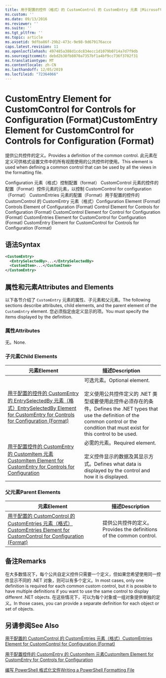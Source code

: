 ```yaml
---
title: 用于配置的控件（格式）的 CustomControl 的 CustomEntry 元素 |Microsoft Docs
ms.custom: ''
ms.date: 09/13/2016
ms.reviewer: ''
ms.suite: ''
ms.tgt_pltfrm: ''
ms.topic: article
ms.assetid: 9dfba86f-29b2-473c-9e98-9d679176acce
caps.latest.revision: 11
ms.openlocfilehash: 497485a388d1cdc834ecc1d1079b0714a7d7f9db
ms.sourcegitcommit: debd2b38fb8070a7357bf1a4bf9cc736f3702f31
ms.translationtype: MT
ms.contentlocale: zh-CN
ms.lasthandoff: 12/05/2019
ms.locfileid: "72364066"
---
```

# <a name="customentry-element-for-customcontrol-for-controls-for-configuration-format"></a><span data-ttu-id="5cddb-102">CustomEntry Element for CustomControl for Controls for Configuration (Format)</span><span class="sxs-lookup"><span data-stu-id="5cddb-102">CustomEntry Element for CustomControl for Controls for Configuration (Format)</span></span>

<span data-ttu-id="5cddb-103">提供公共控件的定义。</span><span class="sxs-lookup"><span data-stu-id="5cddb-103">Provides a definition of the common control.</span></span> <span data-ttu-id="5cddb-104">此元素在定义可供格式设置文件中的所有视图使用的公共控件时使用。</span><span class="sxs-lookup"><span data-stu-id="5cddb-104">This element is used when defining a common control that can be used by all the views in the formatting file.</span></span>

<span data-ttu-id="5cddb-105">Configuration 元素（格式）控制配置（format） CustomControl 元素的控件的配置（Format）控件元素的元素，以控制 CustomControl for configuration （Format） CustomEntries 元素的配置（Format）用于配置的控件的 CustomControl 的 CustomEntry 元素（格式）</span><span class="sxs-lookup"><span data-stu-id="5cddb-105">Configuration Element (Format) Controls Element of Configuration (Format) Control Element for Controls for Configuration (Format) CustomControl Element for Control for Configuration (Format) CustomEntries Element for CustomControl for Configuration (Format) CustomEntry Element for CustomControl for Controls for Configuration (Format)</span></span>

## <a name="syntax"></a><span data-ttu-id="5cddb-106">语法</span><span class="sxs-lookup"><span data-stu-id="5cddb-106">Syntax</span></span>

```xml
<CustomEntry>
  <EntrySelectedBy>...</EntrySelectedBy>
  <CustomItem>...</CustomItem>
</CustomEntry>

```

## <a name="attributes-and-elements"></a><span data-ttu-id="5cddb-107">属性和元素</span><span class="sxs-lookup"><span data-stu-id="5cddb-107">Attributes and Elements</span></span>

<span data-ttu-id="5cddb-108">以下各节介绍了 `CustomEntry` 元素的属性、子元素和父元素。</span><span class="sxs-lookup"><span data-stu-id="5cddb-108">The following sections describe attributes, child elements, and the parent element of the `CustomEntry` element.</span></span> <span data-ttu-id="5cddb-109">您必须指定由定义显示的项。</span><span class="sxs-lookup"><span data-stu-id="5cddb-109">You must specify the items displayed by the definition.</span></span>

### <a name="attributes"></a><span data-ttu-id="5cddb-110">属性</span><span class="sxs-lookup"><span data-stu-id="5cddb-110">Attributes</span></span>

<span data-ttu-id="5cddb-111">无。</span><span class="sxs-lookup"><span data-stu-id="5cddb-111">None.</span></span>

### <a name="child-elements"></a><span data-ttu-id="5cddb-112">子元素</span><span class="sxs-lookup"><span data-stu-id="5cddb-112">Child Elements</span></span>

|<span data-ttu-id="5cddb-113">元素</span><span class="sxs-lookup"><span data-stu-id="5cddb-113">Element</span></span>|<span data-ttu-id="5cddb-114">描述</span><span class="sxs-lookup"><span data-stu-id="5cddb-114">Description</span></span>|
|-------------|-----------------|
|[<span data-ttu-id="5cddb-115">用于配置的控件的 CustomEntry 的 EntrySelectedBy 元素（格式）</span><span class="sxs-lookup"><span data-stu-id="5cddb-115">EntrySelectedBy Element for CustomEntry for Controls for Configuration (Format)</span></span>](./entryselectedby-element-for-customentry-for-controls-for-configuration-format.md)|<span data-ttu-id="5cddb-116">可选元素。</span><span class="sxs-lookup"><span data-stu-id="5cddb-116">Optional element.</span></span><br /><br /> <span data-ttu-id="5cddb-117">定义使用公共控件定义的 .NET 类型或要使用此控件必须存在的条件。</span><span class="sxs-lookup"><span data-stu-id="5cddb-117">Defines the .NET types that use the definition of the common control or the condition that must exist for this control to be used.</span></span>|
|[<span data-ttu-id="5cddb-118">用于配置控件的 CustomEntry 的 CustomItem 元素</span><span class="sxs-lookup"><span data-stu-id="5cddb-118">CustomItem Element for CustomEntry for Controls for Configuration</span></span>](./customitem-element-for-customentry-for-controls-for-configuration-format.md)|<span data-ttu-id="5cddb-119">必需的元素。</span><span class="sxs-lookup"><span data-stu-id="5cddb-119">Required element.</span></span><br /><br /> <span data-ttu-id="5cddb-120">定义控件显示的数据及其显示方式。</span><span class="sxs-lookup"><span data-stu-id="5cddb-120">Defines what data is displayed by the control and how it is displayed.</span></span>|

### <a name="parent-elements"></a><span data-ttu-id="5cddb-121">父元素</span><span class="sxs-lookup"><span data-stu-id="5cddb-121">Parent Elements</span></span>

|<span data-ttu-id="5cddb-122">元素</span><span class="sxs-lookup"><span data-stu-id="5cddb-122">Element</span></span>|<span data-ttu-id="5cddb-123">描述</span><span class="sxs-lookup"><span data-stu-id="5cddb-123">Description</span></span>|
|-------------|-----------------|
|[<span data-ttu-id="5cddb-124">用于配置的 CustomControl 的 CustomEntries 元素（格式）</span><span class="sxs-lookup"><span data-stu-id="5cddb-124">CustomEntries Element for CustomControl for Configuration (Format)</span></span>](./customentries-element-for-customcontrol-for-controls-for-configuration-format.md)|<span data-ttu-id="5cddb-125">提供公共控件的定义。</span><span class="sxs-lookup"><span data-stu-id="5cddb-125">Provides the definitions of the common control.</span></span>|

## <a name="remarks"></a><span data-ttu-id="5cddb-126">备注</span><span class="sxs-lookup"><span data-stu-id="5cddb-126">Remarks</span></span>

<span data-ttu-id="5cddb-127">在大多数情况下，每个公共自定义控件只需要一个定义，但如果您希望使用同一控件显示不同的 .NET 对象，则可以有多个定义。</span><span class="sxs-lookup"><span data-stu-id="5cddb-127">In most cases, only one definition is required for each common custom control, but it is possible to have multiple definitions if you want to use the same control to display different .NET objects.</span></span> <span data-ttu-id="5cddb-128">在这些情况下，可以为每个对象或一组对象提供单独的定义。</span><span class="sxs-lookup"><span data-stu-id="5cddb-128">In those cases, you can provide a separate definition for each object or set of objects.</span></span>

## <a name="see-also"></a><span data-ttu-id="5cddb-129">另请参阅</span><span class="sxs-lookup"><span data-stu-id="5cddb-129">See Also</span></span>

[<span data-ttu-id="5cddb-130">用于配置的 CustomControl 的 CustomEntries 元素（格式）</span><span class="sxs-lookup"><span data-stu-id="5cddb-130">CustomEntries Element for CustomControl for Configuration (Format)</span></span>](./customentries-element-for-customcontrol-for-controls-for-configuration-format.md)

[<span data-ttu-id="5cddb-131">用于配置控件的 CustomEntry 的 CustomItem 元素</span><span class="sxs-lookup"><span data-stu-id="5cddb-131">CustomItem Element for CustomEntry for Controls for Configuration</span></span>](./customitem-element-for-customentry-for-controls-for-configuration-format.md)

[<span data-ttu-id="5cddb-132">编写 PowerShell 格式化文件</span><span class="sxs-lookup"><span data-stu-id="5cddb-132">Writing a PowerShell Formatting File</span></span>](./writing-a-powershell-formatting-file.md)
